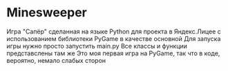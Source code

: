 # Minesweeper
Игра "Сапёр" сделанная на языке Python для проекта в Яндекс.Лицее с использованием библиотеки PyGame в качестве основной
Для запуска игры нужно просто запустить main.py
Все классы и функции представслены там же
Это моя первая игра на PyGame, так что в коде, вероятно, немало слабых сторон
